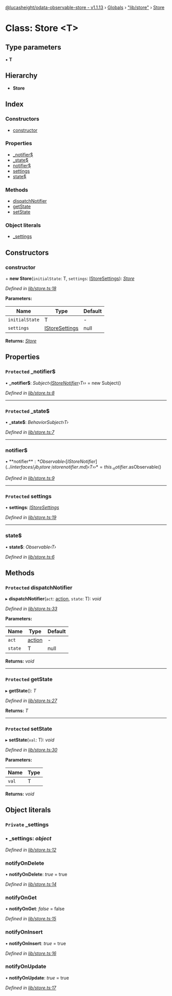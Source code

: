 [@lucasheight/odata-observable-store - v1.1.13](../README.md) › [Globals](../globals.md) › ["lib/store"](../modules/_lib_store_.md) › [Store](_lib_store_.store.md)

# Class: Store <**T**>

## Type parameters

▪ **T**

## Hierarchy

* **Store**

## Index

### Constructors

* [constructor](_lib_store_.store.md#constructor)

### Properties

* [_notifier$](_lib_store_.store.md#protected-_notifier)
* [_state$](_lib_store_.store.md#protected-_state)
* [notifier$](_lib_store_.store.md#notifier)
* [settings](_lib_store_.store.md#protected-settings)
* [state$](_lib_store_.store.md#state)

### Methods

* [dispatchNotifier](_lib_store_.store.md#protected-dispatchnotifier)
* [getState](_lib_store_.store.md#protected-getstate)
* [setState](_lib_store_.store.md#protected-setstate)

### Object literals

* [_settings](_lib_store_.store.md#private-_settings)

## Constructors

###  constructor

\+ **new Store**(`initialState`: T, `settings`: [IStoreSettings](../interfaces/_lib_istore_.istoresettings.md)): *[Store](_lib_store_.store.md)*

*Defined in [lib/store.ts:18](https://github.com/lucasheight/odata-observable-store/blob/c16a520b/projects/odata-observable-store/src/lib/store.ts#L18)*

**Parameters:**

Name | Type | Default |
------ | ------ | ------ |
`initialState` | T | - |
`settings` | [IStoreSettings](../interfaces/_lib_istore_.istoresettings.md) |  null |

**Returns:** *[Store](_lib_store_.store.md)*

## Properties

### `Protected` _notifier$

• **_notifier$**: *Subject‹[IStoreNotifier](../interfaces/_lib_istore_.istorenotifier.md)‹T››* =  new Subject()

*Defined in [lib/store.ts:8](https://github.com/lucasheight/odata-observable-store/blob/c16a520b/projects/odata-observable-store/src/lib/store.ts#L8)*

___

### `Protected` _state$

• **_state$**: *BehaviorSubject‹T›*

*Defined in [lib/store.ts:7](https://github.com/lucasheight/odata-observable-store/blob/c16a520b/projects/odata-observable-store/src/lib/store.ts#L7)*

___

###  notifier$

• **notifier$**: *Observable‹[IStoreNotifier](../interfaces/_lib_istore_.istorenotifier.md)‹T››* =  this._notifier$.asObservable()

*Defined in [lib/store.ts:9](https://github.com/lucasheight/odata-observable-store/blob/c16a520b/projects/odata-observable-store/src/lib/store.ts#L9)*

___

### `Protected` settings

• **settings**: *[IStoreSettings](../interfaces/_lib_istore_.istoresettings.md)*

*Defined in [lib/store.ts:19](https://github.com/lucasheight/odata-observable-store/blob/c16a520b/projects/odata-observable-store/src/lib/store.ts#L19)*

___

###  state$

• **state$**: *Observable‹T›*

*Defined in [lib/store.ts:6](https://github.com/lucasheight/odata-observable-store/blob/c16a520b/projects/odata-observable-store/src/lib/store.ts#L6)*

## Methods

### `Protected` dispatchNotifier

▸ **dispatchNotifier**(`act`: [action](../modules/_lib_action_type_.md#action), `state`: T): *void*

*Defined in [lib/store.ts:33](https://github.com/lucasheight/odata-observable-store/blob/c16a520b/projects/odata-observable-store/src/lib/store.ts#L33)*

**Parameters:**

Name | Type | Default |
------ | ------ | ------ |
`act` | [action](../modules/_lib_action_type_.md#action) | - |
`state` | T |  null |

**Returns:** *void*

___

### `Protected` getState

▸ **getState**(): *T*

*Defined in [lib/store.ts:27](https://github.com/lucasheight/odata-observable-store/blob/c16a520b/projects/odata-observable-store/src/lib/store.ts#L27)*

**Returns:** *T*

___

### `Protected` setState

▸ **setState**(`val`: T): *void*

*Defined in [lib/store.ts:30](https://github.com/lucasheight/odata-observable-store/blob/c16a520b/projects/odata-observable-store/src/lib/store.ts#L30)*

**Parameters:**

Name | Type |
------ | ------ |
`val` | T |

**Returns:** *void*

## Object literals

### `Private` _settings

### ▪ **_settings**: *object*

*Defined in [lib/store.ts:12](https://github.com/lucasheight/odata-observable-store/blob/c16a520b/projects/odata-observable-store/src/lib/store.ts#L12)*

###  notifyOnDelete

• **notifyOnDelete**: *true* = true

*Defined in [lib/store.ts:14](https://github.com/lucasheight/odata-observable-store/blob/c16a520b/projects/odata-observable-store/src/lib/store.ts#L14)*

###  notifyOnGet

• **notifyOnGet**: *false* = false

*Defined in [lib/store.ts:15](https://github.com/lucasheight/odata-observable-store/blob/c16a520b/projects/odata-observable-store/src/lib/store.ts#L15)*

###  notifyOnInsert

• **notifyOnInsert**: *true* = true

*Defined in [lib/store.ts:16](https://github.com/lucasheight/odata-observable-store/blob/c16a520b/projects/odata-observable-store/src/lib/store.ts#L16)*

###  notifyOnUpdate

• **notifyOnUpdate**: *true* = true

*Defined in [lib/store.ts:17](https://github.com/lucasheight/odata-observable-store/blob/c16a520b/projects/odata-observable-store/src/lib/store.ts#L17)*
